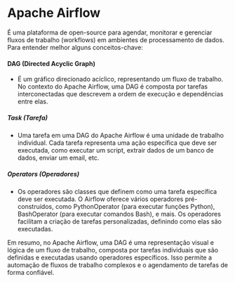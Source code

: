 # Apache Airflow 
É uma plataforma de open-source para agendar, monitorar e gerenciar fluxos de trabalho (workflows) em ambientes de processamento de dados. Para entender melhor alguns conceitos-chave:

#### DAG (Directed Acyclic Graph) 
- É um gráfico direcionado acíclico, representando um fluxo de trabalho. No contexto do Apache Airflow, uma DAG é composta por tarefas interconectadas que descrevem a ordem de execução e dependências entre elas.

##### Task (Tarefa)
- Uma tarefa em uma DAG do Apache Airflow é uma unidade de trabalho individual. Cada tarefa representa uma ação específica que deve ser executada, como executar um script, extrair dados de um banco de dados, enviar um email, etc.

##### Operators (Operadores)
- Os operadores são classes que definem como uma tarefa específica deve ser executada. O Airflow oferece vários operadores pré-construídos, como PythonOperator (para executar funções Python), BashOperator (para executar comandos Bash), e mais. Os operadores facilitam a criação de tarefas personalizadas, definindo como elas são executadas.

Em resumo, no Apache Airflow, uma DAG é uma representação visual e lógica de um fluxo de trabalho, composta por tarefas individuais que são definidas e executadas usando operadores específicos. Isso permite a automação de fluxos de trabalho complexos e o agendamento de tarefas de forma confiável.
